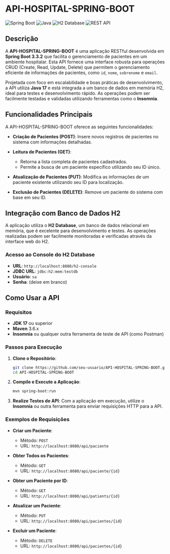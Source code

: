 # API-HOSPITAL-SPRING-BOOT

![Spring Boot](https://img.shields.io/badge/Spring%20Boot-3.3.2-brightgreen)
![Java](https://img.shields.io/badge/Java-17-blue)
![H2 Database](https://img.shields.io/badge/H2-Embedded%20Database-lightgrey)
![REST API](https://img.shields.io/badge/REST%20API-CRUD%20Operations-orange)

## Descrição

A **API-HOSPITAL-SPRING-BOOT** é uma aplicação RESTful desenvolvida em **Spring Boot 3.3.2** que facilita o gerenciamento de pacientes em um ambiente hospitalar. Esta API fornece uma interface robusta para operações CRUD (Create, Read, Update, Delete) que permitem o gerenciamento eficiente de informações de pacientes, como `id`, `nome`, `sobrenome` e `email`.

Projetada com foco em escalabilidade e boas práticas de desenvolvimento, a API utiliza **Java 17** e está integrada a um banco de dados em memória H2, ideal para testes e desenvolvimento rápido. As operações podem ser facilmente testadas e validadas utilizando ferramentas como o **Insomnia**.

## Funcionalidades Principais

A API-HOSPITAL-SPRING-BOOT oferece as seguintes funcionalidades:

- **Criação de Pacientes (POST)**: Insere novos registros de pacientes no sistema com informações detalhadas.

- **Leitura de Pacientes (GET)**:
    - Retorna a lista completa de pacientes cadastrados.
    - Permite a busca de um paciente específico utilizando seu ID único.

- **Atualização de Pacientes (PUT)**: Modifica as informações de um paciente existente utilizando seu ID para localização.

- **Exclusão de Pacientes (DELETE)**: Remove um paciente do sistema com base em seu ID.

## Integração com Banco de Dados H2

A aplicação utiliza o **H2 Database**, um banco de dados relacional em memória, que é excelente para desenvolvimento e testes. As operações realizadas podem ser facilmente monitoradas e verificadas através da interface web do H2.

### Acesso ao Console do H2 Database

- **URL**: `http://localhost:8080/h2-console`
- **JDBC URL**: `jdbc:h2:mem:testdb`
- **Usuário**: `sa`
- **Senha**: (deixe em branco)

## Como Usar a API

### Requisitos

- **JDK 17** ou superior
- **Maven** 3.6.x
- **Insomnia** ou qualquer outra ferramenta de teste de API (como Postman)

### Passos para Execução

1. **Clone o Repositório**:
    ```bash
    git clone https://github.com/seu-usuario/API-HOSPITAL-SPRING-BOOT.git
    cd API-HOSPITAL-SPRING-BOOT
    ```

2. **Compile e Execute a Aplicação**:
    ```bash
    mvn spring-boot:run
    ```

3. **Realize Testes de API**:
   Com a aplicação em execução, utilize o **Insomnia** ou outra ferramenta para enviar requisições HTTP para a API.

### Exemplos de Requisições

- **Criar um Paciente**:
    - Método: `POST`
    - URL: `http://localhost:8080/api/paciente`
    
- **Obter Todos os Pacientes**:
    - Método: `GET`
    - URL: `http://localhost:8080/api/paciente/{id}`

- **Obter um Paciente por ID**:
    - Método: `GET`
    - URL: `http://localhost:8080/api/patients/{id}`

- **Atualizar um Paciente**:
    - Método: `PUT`
    - URL: `http://localhost:8080/api/pacientes/{id}`
    
- **Excluir um Paciente**:
    - Método: `DELETE`
    - URL: `http://localhost:8080/api/pacientes/{id}`

